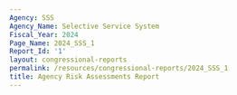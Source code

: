 ```yaml
---
Agency: SSS
Agency_Name: Selective Service System
Fiscal_Year: 2024
Page_Name: 2024_SSS_1
Report_Id: '1'
layout: congressional-reports
permalink: /resources/congressional-reports/2024_SSS_1
title: Agency Risk Assessments Report
---
```

